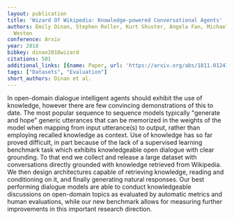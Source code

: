 ```yaml
---
layout: publication
title: 'Wizard Of Wikipedia: Knowledge-powered Conversational Agents'
authors: Emily Dinan, Stephen Roller, Kurt Shuster, Angela Fan, Michael Auli, Jason
  Weston
conference: Arxiv
year: 2018
bibkey: dinan2018wizard
citations: 501
additional_links: [{name: Paper, url: 'https://arxiv.org/abs/1811.01241'}]
tags: ["Datasets", "Evaluation"]
short_authors: Dinan et al.
---
```

In open-domain dialogue intelligent agents should exhibit the use of
knowledge, however there are few convincing demonstrations of this to date. The
most popular sequence to sequence models typically "generate and hope" generic
utterances that can be memorized in the weights of the model when mapping from
input utterance(s) to output, rather than employing recalled knowledge as
context. Use of knowledge has so far proved difficult, in part because of the
lack of a supervised learning benchmark task which exhibits knowledgeable open
dialogue with clear grounding. To that end we collect and release a large
dataset with conversations directly grounded with knowledge retrieved from
Wikipedia. We then design architectures capable of retrieving knowledge,
reading and conditioning on it, and finally generating natural responses. Our
best performing dialogue models are able to conduct knowledgeable discussions
on open-domain topics as evaluated by automatic metrics and human evaluations,
while our new benchmark allows for measuring further improvements in this
important research direction.
